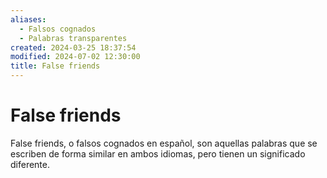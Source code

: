 ```yaml
---
aliases:
  - Falsos cognados
  - Palabras transparentes
created: 2024-03-25 18:37:54
modified: 2024-07-02 12:30:00
title: False friends
---
```


# False friends

False friends, o falsos cognados en español, son aquellas palabras que se escriben de forma similar en ambos idiomas, pero tienen un significado diferente.
